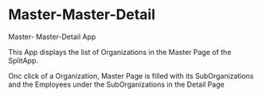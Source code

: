 # Master-Master-Detail
Master- Master-Detail App

This App displays the list of Organizations in the Master Page of the SplitApp.

Onc click of a Organization, Master Page is filled with its SubOrganizations and the 
Employees under the SubOrganizations in the Detail Page
